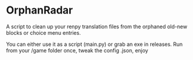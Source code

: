 # OrphanRadar
A script to clean up your renpy translation files from the orphaned old-new blocks or choice menu entries.

You can either use it as a script (main.py) or grab an exe in releases.
Run from your /game folder once, tweak the config .json, enjoy
